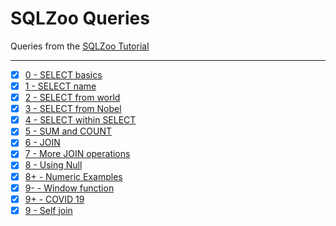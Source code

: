 # SQLZoo Queries
Queries from the [SQLZoo Tutorial](https://sqlzoo.net/wiki/SQL_Tutorial)
___

- [x] [0 - SELECT basics](0-select-basics.sql)
- [x] [1 - SELECT name](1-select-name.sql)
- [x] [2 - SELECT from world](2-select-from-world.sql)
- [x] [3 - SELECT from Nobel](3-select-from-nobel.sql)
- [x] [4 - SELECT within SELECT](4-select-within-select.sql)
- [x] [5 - SUM and COUNT](5-sum-and-count.sql)
- [x] [6 - JOIN](6-join.sql)
- [x] [7 - More JOIN operations](7-more-join-operations.sql)
- [x] [8 - Using Null](8-using-null.sql)
- [x] [8+ - Numeric Examples](8-numeric-examples.sql)
- [x] [9- - Window function](9-window-function.sql)
- [x] [9+ - COVID 19](9-covid-19.sql)
- [x] [9 - Self join](9-self-join.sql)
